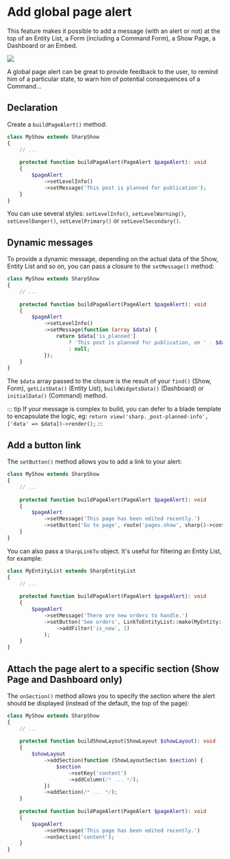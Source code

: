 # Add global page alert

This feature makes it possible to add a message (with an alert or not) at the top of an Entity List, a Form (including a Command Form), a Show Page, a Dashboard or an Embed.

![](./img/v9/page-alert.png)

A global page alert can be great to provide feedback to the user, to remind him of a particular state, to warn him of potential consequences of a Command...

## Declaration

Create a `buildPageAlert()` method:

```php
class MyShow extends SharpShow
{
    // ...
    
    protected function buildPageAlert(PageAlert $pageAlert): void
    {
        $pageAlert
            ->setLevelInfo()
            ->setMessage('This post is planned for publication');
    }
}
```

You can use several styles: `setLevelInfo()`, `setLevelWarning()`, `setLevelDanger()`, `setLevelPrimary()` or `setLevelSecondary()`.

## Dynamic messages

To provide a dynamic message, depending on the actual data of the Show, Entity List and so on, you can pass a closure to the `setMessage()` method:

```php
class MyShow extends SharpShow
{
    // ...
    
    protected function buildPageAlert(PageAlert $pageAlert): void
    {
        $pageAlert
            ->setLevelInfo()
            ->setMessage(function (array $data) {
                return $data['is_planned']
                    ? 'This post is planned for publication, on ' . $data['published_at']
                    : null;
            });
    }
}
```

The `$data` array passed to the closure is the result of your `find()` (Show, Form), `getListData()` (Entity List), `buildWidgetsData()` (Dashboard) or `initialData()` (Command) method.

::: tip
If your message is complex to build, you can defer to a blade template to encapsulate the logic, eg:
`return view('sharp._post-planned-info', ['data' => $data])->render();`
:::

## Add a button link

The `setButton()` method allows you to add a link to your alert:

```php
class MyShow extends SharpShow
{
    // ...
    
    protected function buildPageAlert(PageAlert $pageAlert): void
    {
        $pageAlert
            ->setMessage('This page has been edited recently.')
            ->setButton('Go to page', route('pages.show', sharp()->context()->instanceId()));
    }
}
```

You can also pass a `SharpLinkTo` object. It's useful for filtering an Entity List, for example:

```php
class MyEntityList extends SharpEntityList
{
    // ...
    
    protected function buildPageAlert(PageAlert $pageAlert): void
    {
        $pageAlert
            ->setMessage('There are new orders to handle.')
            ->setButton('See orders', LinkToEntityList::make(MyEntity::class)
                ->addFilter('is_new', 1)
            );
    }
}
```

## Attach the page alert to a specific section (Show Page and Dashboard only)

The `onSection()` method allows you to specify the section where the alert should be displayed (instead of the default, the top of the page):

```php
class MyShow extends SharpShow
{
    // ...
    
    protected function buildShowLayout(ShowLayout $showLayout): void
    {
        $showLayout
            ->addSection(function (ShowLayoutSection $section) {
                $section
                    ->setKey('content')
                    ->addColumn(/* ... */);
            })
            ->addSection(/* ... */);
    }
    
    protected function buildPageAlert(PageAlert $pageAlert): void
    {
        $pageAlert
            ->setMessage('This page has been edited recently.')
            ->onSection('content');
    }
}
```


